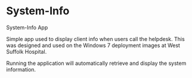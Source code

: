 # System-Info
System-Info App

Simple app used to display client info when users call the helpdesk.
This was designed and used on the Windows 7 deployment images at West Suffolk Hospital.

Running the application will automatically retrieve and display the system information.
